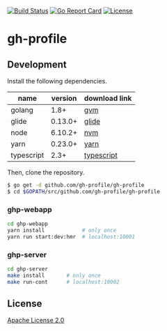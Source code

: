 [![Build Status](https://travis-ci.org/gh-profile/gh-profile.svg?branch=master)](https://travis-ci.org/gh-profile/gh-profile) [![Go Report Card](https://goreportcard.com/badge/github.com/gh-profile/gh-profile)](https://goreportcard.com/report/github.com/gh-profile/gh-profile) [![License](http://img.shields.io/:license-Apache%202-brightgreen.svg)](http://www.apache.org/licenses/LICENSE-2.0.txt)

# gh-profile

## Development

Install the following dependencies.

| name | version  | download link |
| --- | --- | --- |
| golang | 1.8+ | [gvm](https://github.com/moovweb/gvm) |
| glide | 0.13.0+ | [glide](https://github.com/Masterminds/glide#install) |
| node | 6.10.2+ | [nvm](https://github.com/creationix/nvm) |
| yarn | 0.23.0+ | [yarn](https://yarnpkg.com/lang/en/) |
| typescript | 2.3+ | [typescript](https://www.typescriptlang.org) |

Then, clone the repository.

```sh
$ go get -d github.com/gh-profile/gh-profile
$ cd $GOPATH/src/github.com/gh-profile/gh-profile
```

### ghp-webapp

```sh
cd ghp-webapp
yarn install            # only once
yarn run start:dev:hmr  # localhost:10001
```

### ghp-server

```sh
cd ghp-server
make install       # only once
make run-cont      # localhost:10002
```


## License

[Apache License 2.0](http://www.apache.org/licenses/LICENSE-2.0)